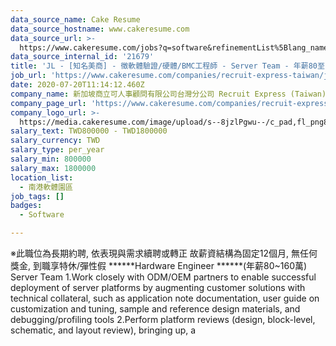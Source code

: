 ```yaml
---
data_source_name: Cake Resume
data_source_hostname: www.cakeresume.com
data_source_url: >-
  https://www.cakeresume.com/jobs?q=software&refinementList%5Blang_name%5D%5B0%5D=English&refinementList%5Bsalary_type%5D=per_year&range%5Bsalary_range%5D%5Bmin%5D=1000000&page=2
data_source_internal_id: '21679'
title: 'JL - [知名美商] - 徵軟體驗證/硬體/BMC工程師 - Server Team - 年薪80至180萬'
job_url: 'https://www.cakeresume.com/companies/recruit-express-taiwan/jobs/d743a9'
date: 2020-07-20T11:14:12.460Z
company_name: 新加坡商立可人事顧問有限公司台灣分公司 Recruit Express (Taiwan)
company_page_url: 'https://www.cakeresume.com/companies/recruit-express-taiwan'
company_logo_url: >-
  https://media.cakeresume.com/image/upload/s--8jzlPgwu--/c_pad,fl_png8,h_200,w_200/v1566176619/pxugexvfcc68sz5kf2sn.png
salary_text: TWD800000 - TWD1800000
salary_currency: TWD
salary_type: per_year
salary_min: 800000
salary_max: 1800000
location_list:
  - 南港軟體園區
job_tags: []
badges:
  - Software

---
```


※此職位為長期約聘, 依表現與需求續聘或轉正 故薪資結構為固定12個月, 無任何獎金, 到職享特休/彈性假 ******Hardware Engineer ******(年薪80~160萬) Server Team 1.Work closely with ODM/OEM partners to enable successful deployment of server platforms by augmenting customer solutions with technical collateral, such as application note documentation, user guide on customization and tuning, sample and reference design materials, and debugging/profiling tools 2.Perform platform reviews (design, block-level, schematic, and layout review), bringing up, a